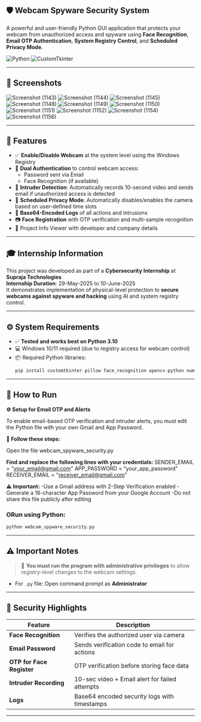 ## 🛡️ Webcam Spyware Security System

A powerful and user-friendly Python GUI application that protects your webcam from unauthorized access and spyware using **Face Recognition**, **Email OTP Authentication**, **System Registry Control**, and **Scheduled Privacy Mode**.

![Python](https://img.shields.io/badge/Python-3.10-blue)
![CustomTkinter](https://img.shields.io/badge/GUI-CustomTkinter-orange)

---

## 📸 Screenshots

![Screenshot (1143)](https://github.com/user-attachments/assets/2bc45915-1a45-4e2f-9e3c-ddfb74b6baec)
![Screenshot (1144)](https://github.com/user-attachments/assets/309c8139-6bbe-4700-b08d-8ac0d820d048)
![Screenshot (1145)](https://github.com/user-attachments/assets/660ac4cd-7d99-459d-bdc9-bb39d2b2ddf0)
![Screenshot (1148)](https://github.com/user-attachments/assets/ee4babac-fd56-4de0-8767-f32c458edbfa)
![Screenshot (1149)](https://github.com/user-attachments/assets/804cd1dd-477c-4a6a-ae46-f067505c8ebb)
![Screenshot (1150)](https://github.com/user-attachments/assets/6d7a6bbb-8090-4f66-bac4-306f6ae05596)
![Screenshot (1151)](https://github.com/user-attachments/assets/e61ffc6b-f817-4d3a-9685-f16ef7df8c62)
![Screenshot (1152)](https://github.com/user-attachments/assets/deca862b-ce9c-408a-aeb8-755a60cfec53)
![Screenshot (1154)](https://github.com/user-attachments/assets/ae814186-be49-4a2f-8545-b134994b269d)
![Screenshot (1156)](https://github.com/user-attachments/assets/ec3edc98-4559-461c-8f2f-19ee322c60bb)





---

## 📌 Features

- ✅ **Enable/Disable Webcam** at the system level using the Windows Registry
- 🔐 **Dual Authentication** to control webcam access:
  - Password sent via Email
  - Face Recognition (if available)
- 🧠 **Intruder Detection**: Automatically records 10-second video and sends email if unauthorized access is detected
- 📅 **Scheduled Privacy Mode**: Automatically disables/enables the camera based on user-defined time slots
- 📜 **Base64-Encoded Logs** of all actions and intrusions
- 📷 **Face Registration** with OTP verification and multi-sample recognition
- 📁 Project Info Viewer with developer and company details

---

## 🎓 Internship Information

This project was developed as part of a **Cybersecurity Internship** at **Supraja Technologies**  
**Internship Duration**: 29-May-2025 to 10-June-2025  
It demonstrates implementation of physical-level protection to **secure webcams against spyware and hacking** using AI and system registry control.

---

## ⚙️ System Requirements

- ✅ **Tested and works best on Python 3.10**
- 💻 Windows 10/11 required (due to registry access for webcam control)
- 📦 Required Python libraries:
  ```bash
  pip install customtkinter pillow face_recognition opencv-python numpy schedule
  ```

---

## 🚀 How to Run

**⚙️ Setup for Email OTP and Alerts**

To enable email-based OTP verification and intruder alerts, you must edit the Python file with your own Gmail and App Password.

**📌 Follow these steps:**

Open the file webcam_spyware_security.py

**Find and replace the following lines with your credentials:**
SENDER_EMAIL = "your_email@gmail.com"
APP_PASSWORD = "your_app_password"
RECEIVER_EMAIL = "receiver_email@gmail.com"

**⚠️ Important:**
-Use a Gmail address with 2-Step Verification enabled
-Generate a 16-character App Password from your Google Account
-Do not share this file publicly after editing
### ORun using Python:

```bash
python webcam_spyware_security.py
```
---

## ⚠️ Important Notes

> 🛑 **You must run the program with administrative privileges** to allow registry-level changes to the webcam settings.

- For `.py` file: Open command prompt as **Administrator**

---

## 🧠 Security Highlights

| Feature                  | Description |
|--------------------------|-------------|
| **Face Recognition**     | Verifies the authorized user via camera |
| **Email Password**       | Sends verification code to email for actions |
| **OTP for Face Register**| OTP verification before storing face data |
| **Intruder Recording**   | 10-sec video + Email alert for failed attempts |
| **Logs**                 | Base64 encoded security logs with timestamps |

---

